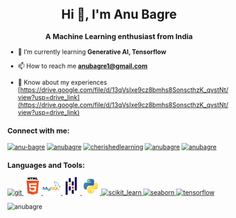 <h1 align="center">Hi 👋, I'm Anu Bagre</h1>
<h3 align="center">A Machine Learning enthusiast from India</h3>

- 🌱 I’m currently learning **Generative AI, Tensorflow**

- 📫 How to reach me **anubagre1@gmail.com**

- 📄 Know about my experiences [https://drive.google.com/file/d/13qVsIxe9cz8bmhs8SonscthzK_qvstNt/view?usp=drive_link](https://drive.google.com/file/d/13qVsIxe9cz8bmhs8SonscthzK_qvstNt/view?usp=drive_link)

<h3 align="left">Connect with me:</h3>
<p align="left">
<a href="https://linkedin.com/in/anu-bagre" target="blank"><img align="center" src="https://raw.githubusercontent.com/rahuldkjain/github-profile-readme-generator/master/src/images/icons/Social/linked-in-alt.svg" alt="anu-bagre" height="30" width="40" /></a>
<a href="https://kaggle.com/anubagre" target="blank"><img align="center" src="https://raw.githubusercontent.com/rahuldkjain/github-profile-readme-generator/master/src/images/icons/Social/kaggle.svg" alt="anubagre" height="30" width="40" /></a>
<a href="https://www.youtube.com/c/cherishedlearning" target="blank"><img align="center" src="https://raw.githubusercontent.com/rahuldkjain/github-profile-readme-generator/master/src/images/icons/Social/youtube.svg" alt="cherishedlearning" height="30" width="40" /></a>
<a href="https://www.leetcode.com/anubagre" target="blank"><img align="center" src="https://raw.githubusercontent.com/rahuldkjain/github-profile-readme-generator/master/src/images/icons/Social/leet-code.svg" alt="anubagre" height="30" width="40" /></a>
<a href="https://auth.geeksforgeeks.org/user/anubagre" target="blank"><img align="center" src="https://raw.githubusercontent.com/rahuldkjain/github-profile-readme-generator/master/src/images/icons/Social/geeks-for-geeks.svg" alt="anubagre" height="30" width="40" /></a>
</p>

<h3 align="left">Languages and Tools:</h3>
<p align="left"> <a href="https://git-scm.com/" target="_blank" rel="noreferrer"> <img src="https://www.vectorlogo.zone/logos/git-scm/git-scm-icon.svg" alt="git" width="40" height="40"/> </a> <a href="https://www.w3.org/html/" target="_blank" rel="noreferrer"> <img src="https://raw.githubusercontent.com/devicons/devicon/master/icons/html5/html5-original-wordmark.svg" alt="html5" width="40" height="40"/> </a> <a href="https://www.mysql.com/" target="_blank" rel="noreferrer"> <img src="https://raw.githubusercontent.com/devicons/devicon/master/icons/mysql/mysql-original-wordmark.svg" alt="mysql" width="40" height="40"/> </a> <a href="https://pandas.pydata.org/" target="_blank" rel="noreferrer"> <img src="https://raw.githubusercontent.com/devicons/devicon/2ae2a900d2f041da66e950e4d48052658d850630/icons/pandas/pandas-original.svg" alt="pandas" width="40" height="40"/> </a> <a href="https://www.python.org" target="_blank" rel="noreferrer"> <img src="https://raw.githubusercontent.com/devicons/devicon/master/icons/python/python-original.svg" alt="python" width="40" height="40"/> </a> <a href="https://scikit-learn.org/" target="_blank" rel="noreferrer"> <img src="https://upload.wikimedia.org/wikipedia/commons/0/05/Scikit_learn_logo_small.svg" alt="scikit_learn" width="40" height="40"/> </a> <a href="https://seaborn.pydata.org/" target="_blank" rel="noreferrer"> <img src="https://seaborn.pydata.org/_images/logo-mark-lightbg.svg" alt="seaborn" width="40" height="40"/> </a> <a href="https://www.tensorflow.org" target="_blank" rel="noreferrer"> <img src="https://www.vectorlogo.zone/logos/tensorflow/tensorflow-icon.svg" alt="tensorflow" width="40" height="40"/> </a> </p>

<p><img align="center" src="https://github-readme-stats.vercel.app/api/top-langs?username=anubagre&show_icons=true&locale=en&layout=compact" alt="anubagre" /></p>
